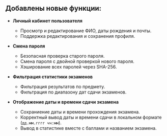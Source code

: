 ## Добавлены новые функции:

- **Личный кабинет пользователя**
  - Просмотр и редактирование ФИО, даты рождения и почты.
  - Поддержка редактирования и сохранения профиля.

- **Смена пароля**
  - Безопасная проверка старого пароля.
  - Смена пароля с двойной проверкой нового пароля.
  - Хэширование всех паролей через SHA-256.

- **Фильтрация статистики экзаменов**
  - Фильтрация результатов по предмету.
  - Фильтрация по диапазону дат сдачи экзаменов.

- **Отображение даты и времени сдачи экзамена**
  - Сохраниение даты и времени прохождения экзамена.
  - Корректный вывод даты и времени сдачи в локальном формате (`дд.мм.гггг чч:мм`).
  - Вывод в статистике вместе с баллами и названием экзамена.
